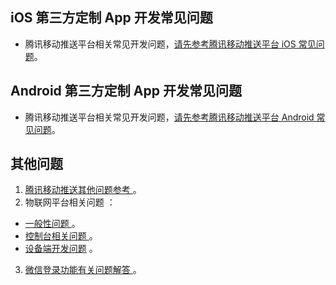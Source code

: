 ## iOS 第三方定制 App 开发常见问题   
* 腾讯移动推送平台相关常见开发问题，[请先参考腾讯移动推送平台 iOS 常见问题](https://cloud.tencent.com/document/product/548/36673)。

## Android 第三方定制 App 开发常见问题   
* 腾讯移动推送平台相关常见开发问题，[请先参考腾讯移动推送平台 Android 常见问题](https://cloud.tencent.com/document/product/548/36674)。

## 其他问题   
1.  [腾讯移动推送其他问题参考 ](https://cloud.tencent.com/document/product/548/36675)。
2.  物联网平台相关问题 ：  
 - [   一般性问题 ](https://cloud.tencent.com/document/product/1081/34735)  。
 - [控制台相关问题   ](https://cloud.tencent.com/document/product/1081/34736)。
 - [设备端开发问题](https://cloud.tencent.com/document/product/1081/34737)   。
3. [微信登录功能有关问题解答 ](https://developers.weixin.qq.com/doc/oplatform/Mobile_App/WeChat_Login/Development_Guide.html)  。
